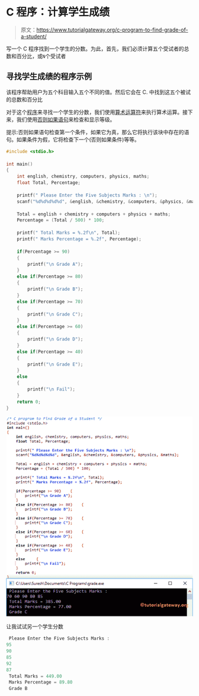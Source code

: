 # C 程序：计算学生成绩

> 原文：<https://www.tutorialgateway.org/c-program-to-find-grade-of-a-student/>

写一个 C 程序找到一个学生的分数。为此，首先，我们必须计算五个受试者的总数和百分比，或`N`个受试者

## 寻找学生成绩的程序示例

该程序帮助用户为五个科目输入五个不同的值。然后它会在 C. 中找到这五个被试的总数和百分比

对于这个[程序](https://www.tutorialgateway.org/c-programming-examples/)来寻找一个学生的分数，我们使用[算术运算符](https://www.tutorialgateway.org/arithmetic-operators-in-c/)来执行算术运算。接下来，我们使用[否则如果语句](https://www.tutorialgateway.org/else-if-statement-in-c/)来检查和显示等级。

提示:否则如果语句检查第一个条件，如果它为真，那么它将执行该块中存在的语句。如果条件为假，它将检查下一个(否则如果条件)等等。

```c
#include <stdio.h>

int main()
{
    int english, chemistry, computers, physics, maths; 
    float Total, Percentage;

    printf(" Please Enter the Five Subjects Marks : \n");
    scanf("%d%d%d%d%d", &english, &chemistry, &computers, &physics, &maths);

    Total = english + chemistry + computers + physics + maths;
    Percentage = (Total / 500) * 100;

    printf(" Total Marks = %.2f\n", Total);
    printf(" Marks Percentage = %.2f", Percentage);

    if(Percentage >= 90)
    {
    	printf("\n Grade A");
	}
	else if(Percentage >= 80)
    {
    	printf("\n Grade B");
	}
	else if(Percentage >= 70)
    {
    	printf("\n Grade C");
	}
	else if(Percentage >= 60)
    {
    	printf("\n Grade D");
	}
	else if(Percentage >= 40)
    {
    	printf("\n Grade E");
	}
	else 
    {
    	printf("\n Fail");
	} 
    return 0;
}
```

![C program to Find Grade of a Student 1](img/397ccf70db1a5b55cce5de25270f4182.png)

让我试试另一个学生分数

```c
 Please Enter the Five Subjects Marks : 
95
90
85
92
87
 Total Marks = 449.00
 Marks Percentage = 89.80
 Grade B
```
